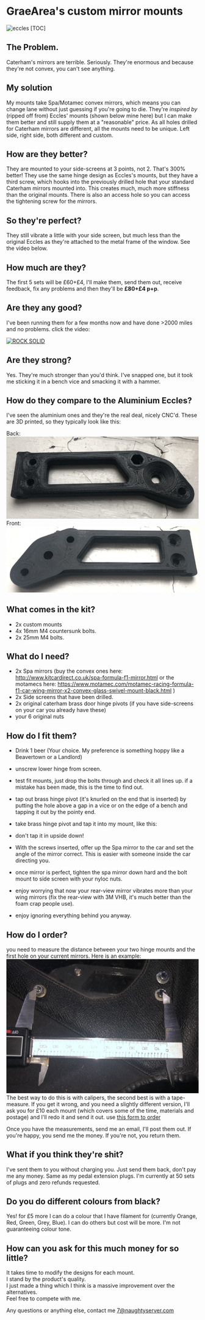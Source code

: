 # GraeArea's custom mirror mounts
![eccles](/img/eccles.png)
[TOC]

## The Problem.
Caterham's mirrors are terrible. Seriously. They're enormous and because they're not convex, you can't see anything. 

## My solution
My mounts take Spa/Motamec convex mirrors, which means you can change lane without just guessing if you're going to die.
They're _inspired by_ (ripped off from) Eccles' mounts (shown below mine here) but I can make them better and still supply them at a "reasonable" price.
As all holes drilled for Caterham mirrors are different, all the mounts need to be unique. Left side, right side, both different and custom.

## How are they better?
They are mounted to your side-screens at 3 points, not 2. That's 300% better! They use the same hinge design as Eccles's mounts, but they have a third screw, which hooks into the previously drilled hole that your standard Caterham mirrors mounted into. This creates much, much more stiffness than the original mounts. There is also an access hole so you can access the tightening screw for the mirrors. 

## So they're perfect?
They still vibrate a little with your side screen, but much less than the original Eccles as they're attached to the metal frame of the window. See the video below. 

## How much are they?
The first 5 sets will be £60+£4, I'll make them, send them out, receive feedback, fix any problems and then they'll be **£80+£4 p+p**.

## Are they any good?
I've been running them for a few months now and have done >2000 miles and no problems. click the video:

[![ROCK SOLID](https://img.youtube.com/vi/K4T1gzWC7LM/0.jpg)](https://www.youtube.com/watch?v=K4T1gzWC7LM)

## Are they strong?
Yes. They're much stronger than you'd think. I've snapped one, but it took me sticking it in a bench vice and smacking it with a hammer. 

## How do they compare to the Aluminium Eccles?
I've seen the aluminium ones and they're the real deal, nicely CNC'd. These are 3D printed, so they typically look like this:

Back: ![Back](/img/back.png)
Front: ![Front](/img/front.png)

## What comes in the kit?
* 2x custom mounts
* 4x 16mm M4 countersunk bolts.
* 2x 25mm M4 bolts. 

## What do I need?
* 2x Spa mirrors (buy the convex ones here: http://www.kitcardirect.co.uk/spa-formula-f1-mirror.html or the motamecs here: https://www.motamec.com/motamec-racing-formula-f1-car-wing-mirror-x2-convex-glass-swivel-mount-black.html )
* 2x Side screens that have been drilled. 
* 2x original caterham brass door hinge pivots (if you have side-screens on your car you already have these)
* your 6 original nuts

## How do I fit them?
* Drink 1 beer (Your choice. My preference is something hoppy like a Beavertown or a Landlord)
* unscrew lower hinge from screen.
* test fit mounts, just drop the bolts through and check it all lines up. if a mistake has been made, this is the time to find out.
* tap out brass hinge pivot (it's knurled on the end that is inserted) by putting the hole above a gap in a vice or on the edge of a bench and tapping it out by the pointy end. 
* take brass hinge pivot and tap it into my mount, like this:

* don't tap it in upside down!
* With the screws inserted, offer up the Spa mirror to the car and set the angle of the mirror correct. This is easier with someone inside the car directing you.  
* once mirror is perfect, tighten the spa mirror down hard and the bolt mount to side screen with your nyloc nuts.
* enjoy worrying that now your rear-view mirror vibrates more than your wing mirrors (fix the rear-view with 3M VHB, it's much better than the foam crap people use).
* enjoy ignoring everything behind you anyway.

## How do I order? 
you need to measure the distance between your two hinge mounts and the first hole on your current mirrors. Here is an example:
![Caliper](/img/calipers.png)
The best way to do this is with calipers, the second best is with a tape-measure. If you get it wrong, and you need a slightly different version, I'll ask you for £10 each mount (which covers some of the time, materials and postage) and I'll redo it and send it out.
use [this form to order](https://docs.google.com/forms/d/e/1FAIpQLSdEiVhoQxi8kPbPvGLiXffP9oAIh_V-uYGKmPjTSUhbPW-OPA/viewform?usp=sf_link)

Once you have the measurements, send me an email, I'll post them out. If you're happy, you send me the money. If you're not, you return them.

## What if you think they're shit?
I've sent them to you without charging you. Just send them back, don't pay me any money. Same as my pedal extension plugs. I'm currently at 50 sets of plugs and zero refunds requested.

## Do you do different colours from black?
Yes! for £5 more I can do a colour that I have filament for (currently Orange, Red, Green, Grey, Blue). I can do others but cost will be more. I'm not guaranteeing colour tone.

## How can you ask for this much money for so little?
It takes time to modify the designs for each mount.<br>
I stand by the product's quality.<br>
I just made a thing which I think is a massive improvement over the alternatives.<br>
Feel free to compete with me.<br>

Any questions or anything else, contact me 7@naughtyserver.com